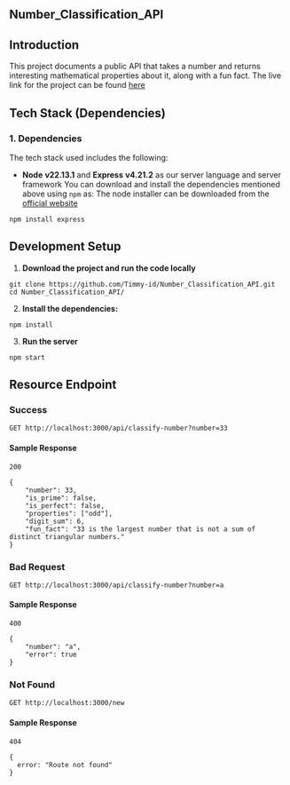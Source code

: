 Number_Classification_API
-----

## Introduction

This project documents a public API that takes a number and returns interesting mathematical properties about it, along with a fun fact.
The live link for the project can be found [here](https://number-classification-api-ten.vercel.app/api/classify-number?number=371)
 
## Tech Stack (Dependencies)

### 1. Dependencies
The tech stack used includes the following:
 * **Node** **v22.13.1** and **Express** **v4.21.2** as our server language and server framework
You can download and install the dependencies mentioned above using `npm` as:
The node installer can be downloaded from the [official website](https://nodejs.org/en/download/current)
```
npm install express
```

## Development Setup
1. **Download the project and run the code locally**
```
git clone https://github.com/Timmy-id/Number_Classification_API.git
cd Number_Classification_API/
```

2. **Install the dependencies:**
```
npm install
```

3. **Run the server**
```
npm start
```

## Resource Endpoint
### Success
```
GET http://localhost:3000/api/classify-number?number=33
```
#### Sample Response
```
200
```

```
{
    "number": 33,
    "is_prime": false,
    "is_perfect": false,
    "properties": ["odd"],
    "digit_sum": 6,
    "fun_fact": "33 is the largest number that is not a sum of distinct triangular numbers."
}
```

### Bad Request
```
GET http://localhost:3000/api/classify-number?number=a
```
#### Sample Response
```
400
```

```
{
    "number": "a",
    "error": true
}
```

### Not Found
```
GET http://localhost:3000/new
```
#### Sample Response
```
404
```

```
{
  error: "Route not found"
}
```
